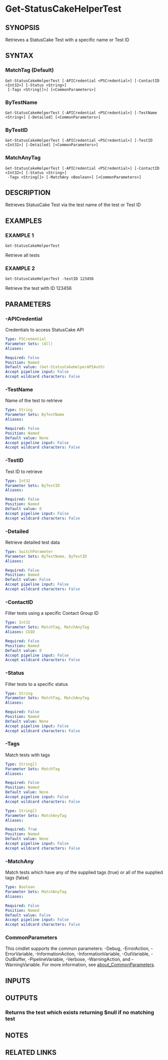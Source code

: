 # Get-StatusCakeHelperTest

## SYNOPSIS
Retrieves a StatusCake Test with a specific name or Test ID

## SYNTAX

### MatchTag (Default)
```
Get-StatusCakeHelperTest [-APICredential <PSCredential>] [-ContactID <Int32>] [-Status <String>]
 [-Tags <String[]>] [<CommonParameters>]
```

### ByTestName
```
Get-StatusCakeHelperTest [-APICredential <PSCredential>] [-TestName <String>] [-Detailed] [<CommonParameters>]
```

### ByTestID
```
Get-StatusCakeHelperTest [-APICredential <PSCredential>] [-TestID <Int32>] [-Detailed] [<CommonParameters>]
```

### MatchAnyTag
```
Get-StatusCakeHelperTest [-APICredential <PSCredential>] [-ContactID <Int32>] [-Status <String>]
 -Tags <String[]> [-MatchAny <Boolean>] [<CommonParameters>]
```

## DESCRIPTION
Retrieves StatusCake Test via the test name of the test or Test ID

## EXAMPLES

### EXAMPLE 1
```
Get-StatusCakeHelperTest
```

Retrieve all tests

### EXAMPLE 2
```
Get-StatusCakeHelperTest -testID 123456
```

Retrieve the test with ID 123456

## PARAMETERS

### -APICredential
Credentials to access StatusCake API

```yaml
Type: PSCredential
Parameter Sets: (All)
Aliases:

Required: False
Position: Named
Default value: (Get-StatusCakeHelperAPIAuth)
Accept pipeline input: False
Accept wildcard characters: False
```

### -TestName
Name of the test to retrieve

```yaml
Type: String
Parameter Sets: ByTestName
Aliases:

Required: False
Position: Named
Default value: None
Accept pipeline input: False
Accept wildcard characters: False
```

### -TestID
Test ID to retrieve

```yaml
Type: Int32
Parameter Sets: ByTestID
Aliases:

Required: False
Position: Named
Default value: 0
Accept pipeline input: False
Accept wildcard characters: False
```

### -Detailed
Retrieve detailed test data

```yaml
Type: SwitchParameter
Parameter Sets: ByTestName, ByTestID
Aliases:

Required: False
Position: Named
Default value: False
Accept pipeline input: False
Accept wildcard characters: False
```

### -ContactID
Filter tests using a specific Contact Group ID

```yaml
Type: Int32
Parameter Sets: MatchTag, MatchAnyTag
Aliases: CUID

Required: False
Position: Named
Default value: 0
Accept pipeline input: False
Accept wildcard characters: False
```

### -Status
Filter tests to a specific status

```yaml
Type: String
Parameter Sets: MatchTag, MatchAnyTag
Aliases:

Required: False
Position: Named
Default value: None
Accept pipeline input: False
Accept wildcard characters: False
```

### -Tags
Match tests with tags

```yaml
Type: String[]
Parameter Sets: MatchTag
Aliases:

Required: False
Position: Named
Default value: None
Accept pipeline input: False
Accept wildcard characters: False
```

```yaml
Type: String[]
Parameter Sets: MatchAnyTag
Aliases:

Required: True
Position: Named
Default value: None
Accept pipeline input: False
Accept wildcard characters: False
```

### -MatchAny
Match tests which have any of the supplied tags (true) or all of the supplied tags (false)

```yaml
Type: Boolean
Parameter Sets: MatchAnyTag
Aliases:

Required: False
Position: Named
Default value: False
Accept pipeline input: False
Accept wildcard characters: False
```

### CommonParameters
This cmdlet supports the common parameters: -Debug, -ErrorAction, -ErrorVariable, -InformationAction, -InformationVariable, -OutVariable, -OutBuffer, -PipelineVariable, -Verbose, -WarningAction, and -WarningVariable. For more information, see [about_CommonParameters](http://go.microsoft.com/fwlink/?LinkID=113216).

## INPUTS

## OUTPUTS

### Returns the test which exists returning $null if no matching test
## NOTES

## RELATED LINKS
